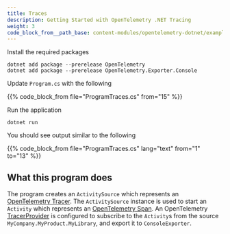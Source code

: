 ```yaml
---
title: Traces
description: Getting Started with OpenTelemetry .NET Tracing
weight: 3
code_block_from__path_base: content-modules/opentelemetry-dotnet/examples/
---
```


Install the required packages

```console
dotnet add package --prerelease OpenTelemetry
dotnet add package --prerelease OpenTelemetry.Exporter.Console
```

Update `Program.cs` with the following

{{% code_block_from file="ProgramTraces.cs" from="15" %}}

Run the application

```console
dotnet run
```

You should see output similar to the following

{{% code_block_from file="ProgramTraces.cs" lang="text" from="1" to="13" %}}

## What this program does

The program creates an `ActivitySource` which represents an
[OpenTelemetry Tracer][1]. The `ActivitySource` instance is used to start an
`Activity` which represents an [OpenTelemetry Span][2]. An OpenTelemetry
[TracerProvider][3] is configured to subscribe to the `Activity`s from the
source `MyCompany.MyProduct.MyLibrary`, and export it to `ConsoleExporter`.

[1]: <https://github.com/open-telemetry/opentelemetry-specification/blob/main/specification/trace/api.md#tracer>
[2]: <https://github.com/open-telemetry/opentelemetry-specification/blob/main/specification/trace/api.md#span>
[3]: <https://github.com/open-telemetry/opentelemetry-specification/blob/main/specification/trace/api.md#tracerprovider>
